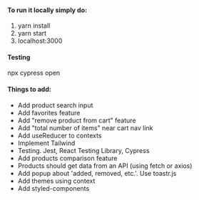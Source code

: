 #### To run it locally simply do:
1. yarn install
2. yarn start
3. localhost:3000


#### Testing
npx cypress open


#### Things to add:
* Add product search input
* Add favorites feature
* Add "remove product from cart" feature
* Add "total number of items" near cart nav link
* Add useReducer to contexts
* Implement Tailwind
* Testing. Jest, React Testing Library, Cypress
* Add products comparison feature
* Products should get data from an API (using fetch or axios)
* Add popup about 'added, removed, etc.'. Use toastr.js
* Add themes using context
* Add styled-components
